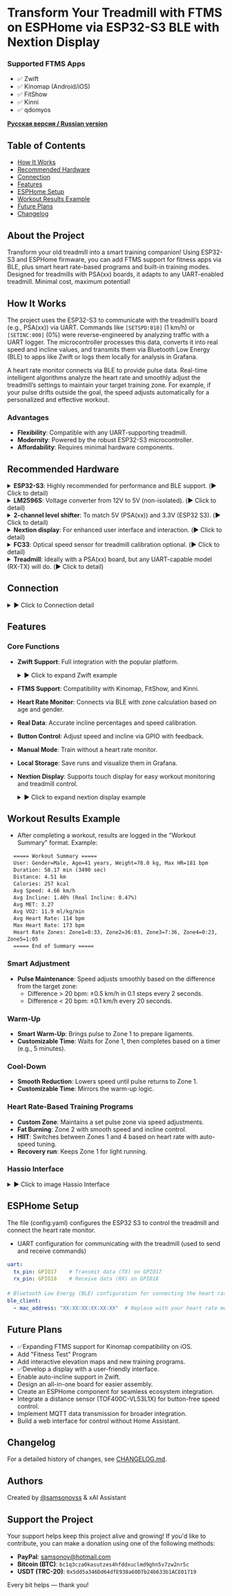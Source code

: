 # Transform Your Treadmill with FTMS on ESPHome via ESP32-S3 BLE with Nextion Display

### Supported FTMS Apps
- :white_check_mark: Zwift
- :white_check_mark: Kinomap (Android/iOS)
- :white_check_mark: FitShow
- :white_check_mark: Kinni
- :white_check_mark: qdomyos

**[Русская версия / Russian version](docs/readme/README.ru.md)**

## Table of Contents
- [How It Works](#how-it-works)
- [Recommended Hardware](#recommended-hardware)
- [Connection](#connection)
- [Features](#features)
- [ESPHome Setup](#esphome-setup)
- [Workout Results Example](#workout-results-example)
- [Future Plans](#future-plans)
- [Changelog](#changelog)

## About the Project
Transform your old treadmill into a smart training companion! Using ESP32-S3 and ESPHome firmware, you can add FTMS support for fitness apps via BLE, plus smart heart rate-based programs and built-in training modes. Designed for treadmills with PSA(xx) boards, it adapts to any UART-enabled treadmill. Minimal cost, maximum potential!

## How It Works
The project uses the ESP32-S3 to communicate with the treadmill’s board (e.g., PSA(xx)) via UART. Commands like `[SETSPD:010]` (1 km/h) or `[SETINC:000]` (0%) were reverse-engineered by analyzing traffic with a UART logger. The microcontroller processes this data, converts it into real speed and incline values, and transmits them via Bluetooth Low Energy (BLE) to apps like Zwift or logs them locally for analysis in Grafana.

A heart rate monitor connects via BLE to provide pulse data. Real-time intelligent algorithms analyze the heart rate and smoothly adjust the treadmill’s settings to maintain your target training zone. For example, if your pulse drifts outside the goal, the speed adjusts automatically for a personalized and effective workout.

### Advantages
- **Flexibility**: Compatible with any UART-supporting treadmill.
- **Modernity**: Powered by the robust ESP32-S3 microcontroller.
- **Affordability**: Requires minimal hardware components.

## Recommended Hardware
  <details>
  <summary><b>ESP32-S3</b>: Highly recommended for performance and BLE support. (▶️ Click to detail)</summary>
  <img src="docs/readme/images/esp32-s3.png" alt="ESP32-S Screenshot" width="400"/>
  </details>
  
  <details>
  <summary><b>LM2596S</b>: Voltage converter from 12V to 5V (non-isolated). (▶️ Click to detail)</summary>
  <img src="docs/readme/images/LM2596S.jpg" alt="LM2596S Screenshot" width="400"/>
  </details>
  
  <details>
  <summary><b>2-channel level shifter</b>: To match 5V (PSA(xx)) and 3.3V (ESP32 S3). (▶️ Click to detail)</summary>
  <img src="docs/readme/images/2-channel_level_shifter.webp" alt="LM2596S Screenshot" width="400"/>
  </details>
    
  <details>
  <summary><b>Nextion display</b>: For enhanced user interface and interaction. (▶️ Click to detail)</summary>
  <img src="docs/readme/images/nextion_display.jpg" alt="display Screenshot" width="400"/>
  </details>
  
  <details>
  <summary><b>FC33</b>: Optical speed sensor for treadmill calibration optional. (▶️ Click to detail)</summary>
  <img src="docs/readme/images/FC-33_speed_sensor.jpg" alt="Optical speed sensor Screenshot" width="400"/>
  </details>
  
  <details>
  <summary><b>Treadmill</b>: Ideally with a PSA(xx) board, but any UART-capable model (RX-TX) will do. (▶️ Click to detail)</summary>
  <img src="docs/readme/images/PSA(XX)H.jpg" alt="PSA(xx) board Screenshot"/>
  </details>

## Connection
<details>
<summary>▶️ Click to Connection detail</summary>

- ESP32-S3:
  - GPIO17 (TX): Transmits data to RX (Pin 5) on PSA(xx) through a level shifter.
  - GPIO18 (RX): Receives data from TX (Pin 4) on PSA(xx) through a level shifter.
  - GND: Common ground with the level shifter (3.3V side).
  - 3.3V: Power supply for the Low Voltage (LV) side of the level shifter.
- ESP32-S3 (Power Supply Connections):
  - LV (Low Voltage): 3.3V side connected to the ESP32.
  - HV (High Voltage): 5V side connected to PSA(xx).
  - GND (LV): Ground from the ESP32.
  - Vcc (LV): 3.3V from the ESP32.
  - GND (HV): Ground from the LM2596S.
  - Vcc (HV): 5V from the LM2596S.
- PSA(xx) Board (6-pin):
  - Pin 1 (12V): Supplies power to the board, feeds the input of the LM2596S, and connects to Pin 6 (SW).
  - Pin 2: Not connected (unused).
  - Pin 3 (GND): Common ground with the LM2596S and the level shifter.
  - Pin 4 (TX): Transmits data to GPIO18 (RX) on the ESP32 through the level shifter.
  - Pin 5 (RX): Receives data from GPIO17 (TX) on the ESP32 through the level shifter.
  - Pin 6 (SW): Connected to Pin 1 (12V) to power on the treadmill.
- PSA(xx) Board (Additional 6-pin Section):
  - Input 12V: Receives power from Pin 1 (12V) of PSA(xx).
  - Output 5V: Provides power to the Vcc (HV) side of the level shifter.
  - GND: Common ground with PSA(xx) and the level shifter.
- Nextion Display:
  - TX: Transmits data to RX (GPIO43) on ESP32-S3
  - RX: Receives data from TX (GPIO44) on ESP32-S3
  - GND: Ground from the LM2596S.
  - Vcc: 5V from the LM2596S.

</details>
 
## Features
### Core Functions
- **Zwift Support**: Full integration with the popular platform.

  <details>
  <summary>▶️ Click to expand Zwift example</summary>
  <img src="docs/readme/images/Zwift.gif" alt="ESPHome Treadmill Zwift Screenshot"/>
  </details>

- **FTMS Support**: Compatibility with Kinomap, FitShow, and Kinni.
- **Heart Rate Monitor**: Connects via BLE with zone calculation based on age and gender.
- **Real Data**: Accurate incline percentages and speed calibration.
- **Button Control**: Adjust speed and incline via GPIO with feedback.
- **Manual Mode**: Train without a heart rate monitor.
- **Local Storage**: Save runs and visualize them in Grafana.
- **Nextion Display**: Supports touch display for easy workout monitoring and treadmill control.
  <details>
  <summary>▶️ Click to expand nextion display example</summary>
  <img src="docs/readme/images/nextion_desine.png" alt="nextion display Screenshot"/>
  </details>

## Workout Results Example
- After completing a workout, results are logged in the "Workout Summary" format. Example:
```
  ===== Workout Summary =====
  User: Gender=Male, Age=41 years, Weight=78.0 kg, Max HR=181 bpm
  Duration: 58.17 min (3490 sec)
  Distance: 4.51 km
  Calories: 257 kcal
  Avg Speed: 4.66 km/h
  Avg Incline: 1.40% (Real Incline: 0.47%)
  Avg MET: 3.27
  Avg VO2: 11.9 ml/kg/min
  Avg Heart Rate: 114 bpm
  Max Heart Rate: 173 bpm
  Heart Rate Zones: Zone1=8:33, Zone2=36:03, Zone3=7:36, Zone4=0:23, Zone5=1:05
  ===== End of Summary =====
```

### Smart Adjustment
- **Pulse Maintenance**: Speed adjusts smoothly based on the difference from the target zone:
  - Difference > 20 bpm: ±0.5 km/h in 0.1 steps every 2 seconds.
  - Difference < 20 bpm: ±0.1 km/h every 20 seconds.

### Warm-Up
- **Smart Warm-Up**: Brings pulse to Zone 1 to prepare ligaments.
- **Customizable Time**: Waits for Zone 1, then completes based on a timer (e.g., 5 minutes).

### Cool-Down
- **Smooth Reduction**: Lowers speed until pulse returns to Zone 1.
- **Customizable Time**: Mirrors the warm-up logic.

### Heart Rate-Based Training Programs
- **Custom Zone**: Maintains a set pulse zone via speed adjustments.
- **Fat Burning**: Zone 2 with smooth speed and incline control.
- **HIIT**: Switches between Zones 1 and 4 based on heart rate with auto-speed tuning.
- **Recovery run**: Keeps Zone 1 for light running.

### Hassio Interface
<details>
<summary>▶️ Click to image Hassio Interface</summary>
<img src="docs/readme/images/hassio.png" alt="Hassio Interface Screenshot"/>
</details>

## ESPHome Setup
The file (config.yaml) configures the ESP32 S3 to control the treadmill and connect the heart rate monitor.
- UART configuration for communicating with the treadmill (used to send and receive commands)
```yaml
uart:
  tx_pin: GPIO17    # Transmit data (TX) on GPIO17
  rx_pin: GPIO18    # Receive data (RX) on GPIO18

# Bluetooth Low Energy (BLE) configuration for connecting the heart rate monitor
ble_client:
  - mac_address: "XX:XX:XX:XX:XX:XX"  # Replace with your heart rate monitor's MAC address
```

## Future Plans
- :white_check_mark:Expanding FTMS support for Kinomap compatibility on iOS.
- Add "Fitness Test" Program
- Add interactive elevation maps and new training programs.
- :white_check_mark:Develop a display with a user-friendly interface.
- Enable auto-incline support in Zwift.
- Design an all-in-one board for easier assembly.
- Create an ESPHome component for seamless ecosystem integration.
- Integrate a distance sensor (TOF400C-VL53L1X) for button-free speed control.
- Implement MQTT data transmission for broader integration.
- Build a web interface for control without Home Assistant.

## Changelog
For a detailed history of changes, see [CHANGELOG.md](CHANGELOG.md).

## Authors
Created by [@samsonovss](https://t.me/samsonovss) & xAI Assistant

## Support the Project
Your support helps keep this project alive and growing! If you'd like to contribute, you can make a donation using one of the following methods:
- **PayPal**: samsonov@hotmail.com
- **Bitcoin (BTC)**: `bc1q3cza0kasutzes4hfddxuclmd9ghn5v7zw2nr5c`  
- **USDT (TRC-20)**: `0x5dd5a346Dd64dfE938a60D7b24b633b1ACE01719`
  
Every bit helps — thank you!
